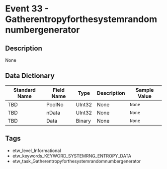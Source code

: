 # Event 33 - Gatherentropyforthesystemrandomnumbergenerator

## Description
None

## Data Dictionary
|Standard Name|Field Name|Type|Description|Sample Value|
|---|---|---|---|---|
|TBD|PoolNo|UInt32|None|`None`|
|TBD|nData|UInt32|None|`None`|
|TBD|Data|Binary|None|`None`|

## Tags
* etw_level_Informational
* etw_keywords_KEYWORD_SYSTEMRNG_ENTROPY_DATA
* etw_task_Gatherentropyforthesystemrandomnumbergenerator